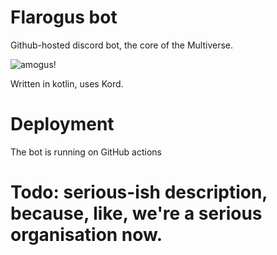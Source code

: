 # Flarogus bot
Github-hosted discord bot, the core of the Multiverse.

![amogus!](https://cdn.discordapp.com/attachments/732665247302942730/940852980712898591/flarsus.png)

Written in kotlin, uses Kord.

# Deployment
The bot is running on GitHub actions 

#
# Todo: serious-ish description, because, like, we're a serious organisation now.
